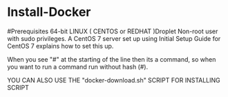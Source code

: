 # Install-Docker

#Prerequisites
64-bit LINUX ( CENTOS or REDHAT )Droplet
Non-root user with sudo privileges. A CentOS 7 server set up using Initial Setup Guide for CentOS 7 explains how to set this up.

When you see "#" at the starting of the line then its a command, so when you want to run a command run without hash (#).


YOU CAN ALSO USE THE "docker-download.sh" SCRIPT FOR INSTALLING SCRIPT
